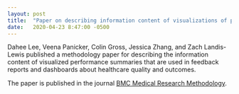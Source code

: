 ```yaml
---
layout: post
title:  "Paper on describing information content of visualizations of performance summaries"
date:   2020-04-23 8:47:00 -0500
---
```


Dahee Lee, Veena Panicker, Colin Gross, Jessica Zhang, and Zach Landis-Lewis published a methodology paper for describing the information content of visualized performance summaries that are used in feedback reports and dashboards about healthcare quality and outcomes. 

The paper is published in the journal [BMC Medical Research Methodology](https://bmcmedresmethodol.biomedcentral.com/articles/10.1186/s12874-020-00951-x).

